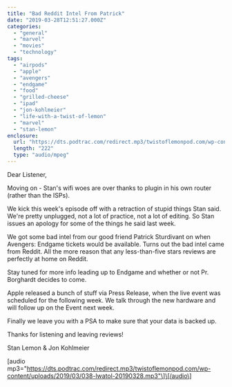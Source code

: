 ```yaml
---
title: "Bad Reddit Intel From Patrick"
date: "2019-03-28T12:51:27.000Z"
categories: 
  - "general"
  - "marvel"
  - "movies"
  - "technology"
tags: 
  - "airpods"
  - "apple"
  - "avengers"
  - "endgame"
  - "food"
  - "grilled-cheese"
  - "ipad"
  - "jon-kohlmeier"
  - "life-with-a-twist-of-lemon"
  - "marvel"
  - "stan-lemon"
enclosure: 
  url: "https://dts.podtrac.com/redirect.mp3/twistoflemonpod.com/wp-content/uploads/2019/03/038-lwatol-20190328.mp3"
  length: "222"
  type: "audio/mpeg"
---
```


Dear Listener,

Moving on - Stan's wifi woes are over thanks to plugin in his own router (rather than the ISPs).

We kick this week's episode off with a retraction of stupid things Stan said. We're pretty unplugged, not a lot of practice, not a lot of editing. So Stan issues an apology for some of the things he said last week.

We got some bad intel from our good friend Patrick Sturdivant on when Avengers: Endgame tickets would be available. Turns out the bad intel came from Reddit. All the more reason that any less-than-five stars reviews are perfectly at home on Reddit.

Stay tuned for more info leading up to Endgame and whether or not Pr. Borghardt decides to come.

Apple released a bunch of stuff via Press Release, when the live event was scheduled for the following week. We talk through the new hardware and will follow up on the Event next week.

Finally we leave you with a PSA to make sure that your data is backed up.

Thanks for listening and leaving reviews!

Stan Lemon & Jon Kohlmeier

\[audio mp3="https://dts.podtrac.com/redirect.mp3/twistoflemonpod.com/wp-content/uploads/2019/03/038-lwatol-20190328.mp3"\]\[/audio\]
